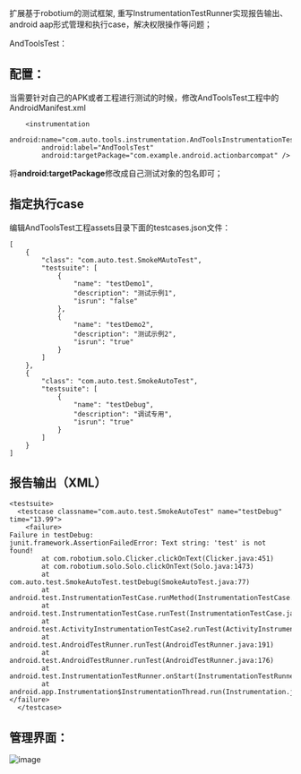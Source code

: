 扩展基于robotium的测试框架, 重写InstrumentationTestRunner实现报告输出、android aap形式管理和执行case，解决权限操作等问题；

AndToolsTest：
## 配置： ##
当需要针对自己的APK或者工程进行测试的时候，修改AndToolsTest工程中的AndroidManifest.xml

```
    <instrumentation
        android:name="com.auto.tools.instrumentation.AndToolsInstrumentationTestRunner"
        android:label="AndToolsTest"
        android:targetPackage="com.example.android.actionbarcompat" />

```
将**android:targetPackage**修改成自己测试对象的包名即可；

## 指定执行case ##
编辑AndToolsTest工程assets目录下面的testcases.json文件：
```
[
    {
        "class": "com.auto.test.SmokeMAutoTest",
        "testsuite": [
            {
                "name": "testDemo1",
                "description": "测试示例1",
                "isrun": "false"
            },
            {
                "name": "testDemo2",
                "description": "测试示例2",
                "isrun": "true"
            }
        ]
    },
    {
        "class": "com.auto.test.SmokeAutoTest",
        "testsuite": [
            {
                "name": "testDebug",
                "description": "调试专用",
                "isrun": "true"
            }
        ]
    }
]
```

## 报告输出（XML） ##
```
<testsuite>
  <testcase classname="com.auto.test.SmokeAutoTest" name="testDebug" time="13.99">
    <failure>
Failure in testDebug:
junit.framework.AssertionFailedError: Text string: 'test' is not found!
        at com.robotium.solo.Clicker.clickOnText(Clicker.java:451)
        at com.robotium.solo.Solo.clickOnText(Solo.java:1473)
        at com.auto.test.SmokeAutoTest.testDebug(SmokeAutoTest.java:77)
        at android.test.InstrumentationTestCase.runMethod(InstrumentationTestCase.java:214)
        at android.test.InstrumentationTestCase.runTest(InstrumentationTestCase.java:199)
        at android.test.ActivityInstrumentationTestCase2.runTest(ActivityInstrumentationTestCase2.java:192)
        at android.test.AndroidTestRunner.runTest(AndroidTestRunner.java:191)
        at android.test.AndroidTestRunner.runTest(AndroidTestRunner.java:176)
        at android.test.InstrumentationTestRunner.onStart(InstrumentationTestRunner.java:555)
        at android.app.Instrumentation$InstrumentationThread.run(Instrumentation.java:1944)
</failure>
  </testcase>
```
##  管理界面： ##
![image](https://github.com/hao-shen/AndToolsTest/blob/master/images/Screenshot_2016-11-28-19-49-17.png)
